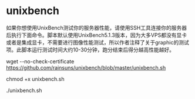 # unixbench 

如果你想使用UnixBench测试你的服务器性能，请使用SSH工具连接你的服务器后执行下面命令。脚本默认使用UnixBench5.1.3版本，因为大多VPS都没有显卡或者是集成显卡，不需要进行图像性能测试，所以作者注释了关于graphic的测试项。此脚本运行测试时间大约10-30分钟，跑分结束后得分越高性能越好。

wget --no-check-certificate https://github.com/rainsuns/unixbench/blob/master/unixbench.sh 

chmod +x unixbench.sh

./unixbench.sh
